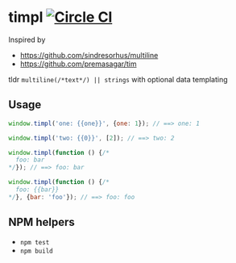 # timpl [![Circle CI](https://circleci.com/gh/clearhead/timpl.svg?style=svg)](https://circleci.com/gh/clearhead/timpl)

Inspired by 
 
* https://github.com/sindresorhus/multiline
* https://github.com/premasagar/tim

tldr `multiline(/*text*/) || strings` with optional data templating 

## Usage

```js
window.timpl('one: {{one}}', {one: 1}); // ==> one: 1

window.timpl('two: {{0}}', [2]); // ==> two: 2

window.timpl(function () {/*
  foo: bar
*/}); // ==> foo: bar

window.timpl(function () {/*
  foo: {{bar}}
*/}, {bar: 'foo'}); // ==> foo: foo
```

## NPM helpers

* `npm test`
* `npm build`

